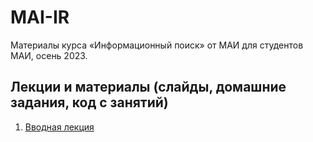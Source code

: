 # MAI-IR
Материалы курса «Информационный поиск» от МАИ для студентов МАИ, осень 2023.

## Лекции и материалы (слайды, домашние задания, код с занятий)
01. [Вводная лекция](lesson-01)
